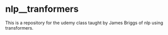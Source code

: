 # nlp__tranformers
This is a repository for the udemy class taught by James Briggs of nlp using transformers.
